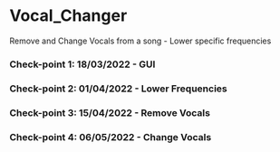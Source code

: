 # Vocal_Changer
Remove and Change Vocals from a song - Lower specific frequencies 
### Check-point 1: 18/03/2022 - GUI
### Check-point 2: 01/04/2022 - Lower Frequencies 
### Check-point 3: 15/04/2022 - Remove Vocals
### Check-point 4: 06/05/2022 - Change Vocals